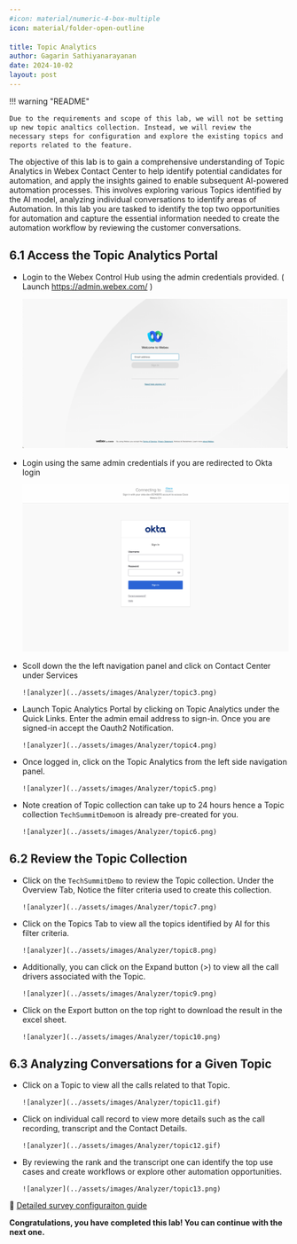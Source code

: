 ```yaml
---
#icon: material/numeric-4-box-multiple
icon: material/folder-open-outline

title: Topic Analytics
author: Gagarin Sathiyanarayanan
date: 2024-10-02
layout: post
---
```


!!! warning "README"

    Due to the requirements and scope of this lab, we will not be setting up new topic analtics collection. Instead, we will review the necessary steps for configuration and explore the existing topics and reports related to the feature.

The objective of this lab is to gain a comprehensive understanding of Topic Analytics in Webex Contact Center to help identify potential candidates for automation, and apply the insights gained to enable subsequent AI-powered automation processes. This involves exploring various Topics identified by the AI model, analyzing individual conversations to identify areas of Automation. In this lab you are tasked to identify the top two opportunities for automation and capture the essential information needed to create the automation workflow by reviewing the customer conversations.

## 6.1 Access the Topic Analytics Portal

- Login to the Webex Control Hub using the admin credentials provided. ( Launch https://admin.webex.com/ )
     
     ![analyzer](../assets/images/Analyzer/topic1.png)

- Login using the same admin credentials if you are redirected to Okta login
     
     ![analyzer](../assets/images/Analyzer/topic2.png)

- Scoll down the the left navigation panel and click on Contact Center under Services
      
      ![analyzer](../assets/images/Analyzer/topic3.png)

- Launch Topic Analytics Portal by clicking on Topic Analytics under the Quick Links. Enter the admin email address to sign-in. Once you are signed-in accept the Oauth2 Notification.
      
      ![analyzer](../assets/images/Analyzer/topic4.png)

- Once logged in, click on the Topic Analytics from the left side navigation panel.
      
      ![analyzer](../assets/images/Analyzer/topic5.png)

- Note creation of Topic collection can take up to 24 hours hence a Topic collection `TechSummitDemo`on is already pre-created for you.
      
      ![analyzer](../assets/images/Analyzer/topic6.png)

## 6.2 Review the Topic Collection

- Click on the `TechSummitDemo` to review the Topic collection. Under the Overview Tab, Notice the filter criteria used to create this collection.
      
      ![analyzer](../assets/images/Analyzer/topic7.png)

- Click on the Topics Tab to view all the topics identified by AI for this filter criteria.
      
      ![analyzer](../assets/images/Analyzer/topic8.png)

- Additionally, you can click on the Expand button (>) to view all the call drivers associated with the Topic.
     
      ![analyzer](../assets/images/Analyzer/topic9.png)

- Click on the Export button on the top right to download the result in the excel sheet.
      
      ![analyzer](../assets/images/Analyzer/topic10.png)

## 6.3 Analyzing Conversations for a Given Topic

- Click on a Topic to view all the calls related to that Topic.
      
      ![analyzer](../assets/images/Analyzer/topic11.gif)

- Click on individual call record to view more details such as the call recording, transcript and the Contact Details.
      
      ![analyzer](../assets/images/Analyzer/topic12.gif)

- By reviewing the rank and the transcript one can identify the top use cases and create workflows or explore other automation opportunities. 
      
      ![analyzer](../assets/images/Analyzer/topic13.png)


:link: [Detailed survey configuraiton guide](https://help.webex.com/en-us/article/v72wjab/Get-started-with-Topic-Analytics)


**Congratulations, you have completed this lab! You can continue with the next one.**



